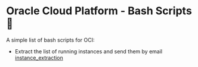 # Oracle Cloud Platform - Bash Scripts 🚀 
A simple list of bash scripts for OCI:
- Extract the list of running instances and send them by email [instance_extraction](./instance_extraction.sh)

